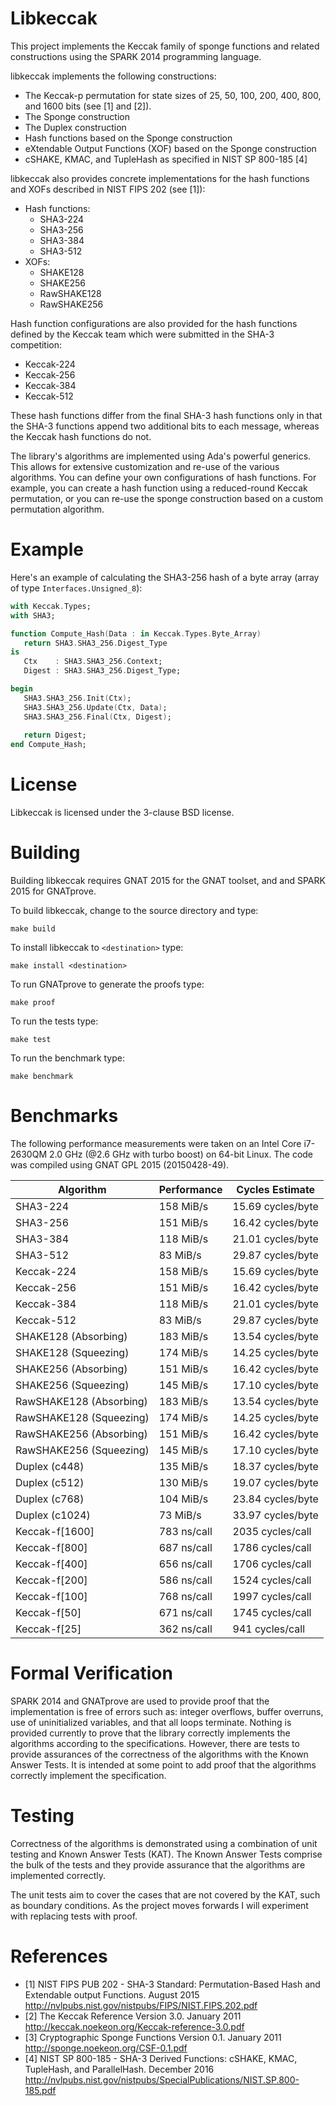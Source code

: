 # Libkeccak

This project implements the Keccak family of sponge functions and related
constructions using the SPARK 2014 programming language.

libkeccak implements the following constructions:

* The Keccak-p permutation for state sizes of 25, 50, 100, 200, 400, 800, and 1600 bits (see [1] and [2]).
* The Sponge construction
* The Duplex construction
* Hash functions based on the Sponge construction
* eXtendable Output Functions (XOF) based on the Sponge construction
* cSHAKE, KMAC, and TupleHash as specified in NIST SP 800-185 [4]

libkeccak also provides concrete implementations for the hash functions and
XOFs described in NIST FIPS 202 (see [1]):

* Hash functions:
  * SHA3-224
  * SHA3-256
  * SHA3-384
  * SHA3-512
* XOFs:
  * SHAKE128
  * SHAKE256
  * RawSHAKE128
  * RawSHAKE256

Hash function configurations are also provided for the hash functions defined by
the Keccak team which were submitted in the SHA-3 competition:

* Keccak-224
* Keccak-256
* Keccak-384
* Keccak-512

These hash functions differ from the final SHA-3 hash functions only in that the
SHA-3 functions append two additional bits to each message, whereas the Keccak
hash functions do not.

The library's algorithms are implemented using Ada's powerful generics. This
allows for extensive customization and re-use of the various algorithms. You
can define your own configurations of hash functions. For example, you can 
create a hash function using a reduced-round Keccak permutation, or you can
re-use the sponge construction based on a custom permutation algorithm.

# Example

Here's an example of calculating the SHA3-256 hash of a byte array (array of
type ``Interfaces.Unsigned_8``):

```Ada
with Keccak.Types;
with SHA3;

function Compute_Hash(Data : in Keccak.Types.Byte_Array)
   return SHA3.SHA3_256.Digest_Type
is
   Ctx    : SHA3.SHA3_256.Context;
   Digest : SHA3.SHA3_256.Digest_Type;

begin
   SHA3.SHA3_256.Init(Ctx);
   SHA3.SHA3_256.Update(Ctx, Data);
   SHA3.SHA3_256.Final(Ctx, Digest);
   
   return Digest;
end Compute_Hash;
```

# License

Libkeccak is licensed under the 3-clause BSD license.

# Building

Building libkeccak requires GNAT 2015 for the GNAT toolset, and and SPARK 2015
for GNATprove.

To build libkeccak, change to the source directory and type:
<pre><code>make build</code></pre>

To install libkeccak to ``<destination>`` type:
<pre><code>make install &lt;destination&gt;</code></pre>

To run GNATprove to generate the proofs type:
<pre><code>make proof</code></pre>

To run the tests type:
<pre><code>make test</code></pre>

To run the benchmark type:
<pre><code>make benchmark</code></pre>

# Benchmarks

The following performance measurements were taken on an Intel Core i7-2630QM
2.0 GHz (@2.6 GHz with turbo boost) on 64-bit Linux. The code was compiled using
GNAT GPL 2015 (20150428-49).

| Algorithm               | Performance |  Cycles Estimate  |
| ----------------------- | ----------- | ----------------- |
| SHA3-224                | 158 MiB/s   | 15.69 cycles/byte |
| SHA3-256                | 151 MiB/s   | 16.42 cycles/byte |
| SHA3-384                | 118 MiB/s   | 21.01 cycles/byte |
| SHA3-512                | 83 MiB/s    | 29.87 cycles/byte |
| Keccak-224              | 158 MiB/s   | 15.69 cycles/byte |
| Keccak-256              | 151 MiB/s   | 16.42 cycles/byte |
| Keccak-384              | 118 MiB/s   | 21.01 cycles/byte |
| Keccak-512              | 83 MiB/s    | 29.87 cycles/byte |
| SHAKE128 (Absorbing)    | 183 MiB/s   | 13.54 cycles/byte |
| SHAKE128 (Squeezing)    | 174 MiB/s   | 14.25 cycles/byte |
| SHAKE256 (Absorbing)    | 151 MiB/s   | 16.42 cycles/byte |
| SHAKE256 (Squeezing)    | 145 MiB/s   | 17.10 cycles/byte |
| RawSHAKE128 (Absorbing) | 183 MiB/s   | 13.54 cycles/byte |
| RawSHAKE128 (Squeezing) | 174 MiB/s   | 14.25 cycles/byte |
| RawSHAKE256 (Absorbing) | 151 MiB/s   | 16.42 cycles/byte |
| RawSHAKE256 (Squeezing) | 145 MiB/s   | 17.10 cycles/byte |
| Duplex (c448)           | 135 MiB/s   | 18.37 cycles/byte |
| Duplex (c512)           | 130 MiB/s   | 19.07 cycles/byte |
| Duplex (c768)           | 104 MiB/s   | 23.84 cycles/byte |
| Duplex (c1024)          | 73 MiB/s    | 33.97 cycles/byte |
| Keccak-f\[1600\]        | 783 ns/call | 2035 cycles/call  |
| Keccak-f\[800\]         | 687 ns/call | 1786 cycles/call  |
| Keccak-f\[400\]         | 656 ns/call | 1706 cycles/call  |
| Keccak-f\[200\]         | 586 ns/call | 1524 cycles/call  |
| Keccak-f\[100\]         | 768 ns/call | 1997 cycles/call  |
| Keccak-f\[50\]          | 671 ns/call | 1745 cycles/call  |
| Keccak-f\[25\]          | 362 ns/call | 941 cycles/call   |

# Formal Verification

SPARK 2014 and GNATprove are used to provide proof that the implementation is
free of errors such as: integer overflows, buffer overruns, use of
uninitialized variables, and that all loops terminate. Nothing is provided
currently to prove that the library correctly implements the algorithms
according to the specifications. However, there are tests to provide assurances
of the correctness of the algorithms with the Known Answer Tests. It is intended
at some point to add proof that the algorithms correctly implement the specification.

# Testing

Correctness of the algorithms is demonstrated using a combination of unit
testing and Known Answer Tests (KAT). The Known Answer Tests comprise the bulk
of the tests and they provide assurance that the algorithms are implemented
correctly.

The unit tests aim to cover the cases that are not covered by the KAT, such
as boundary conditions. As the project moves forwards I will experiment with
replacing tests with proof.

# References 

* [1] NIST FIPS PUB 202 - SHA-3 Standard: Permutation-Based Hash and Extendable
output Functions. August 2015 http://nvlpubs.nist.gov/nistpubs/FIPS/NIST.FIPS.202.pdf
* [2] The Keccak Reference Version 3.0. January 2011
http://keccak.noekeon.org/Keccak-reference-3.0.pdf
* [3] Cryptographic Sponge Functions Version 0.1. January 2011
http://sponge.noekeon.org/CSF-0.1.pdf
* [4] NIST SP 800-185 - SHA-3 Derived Functions: cSHAKE, KMAC, TupleHash, and ParallelHash. December 2016
http://nvlpubs.nist.gov/nistpubs/SpecialPublications/NIST.SP.800-185.pdf
